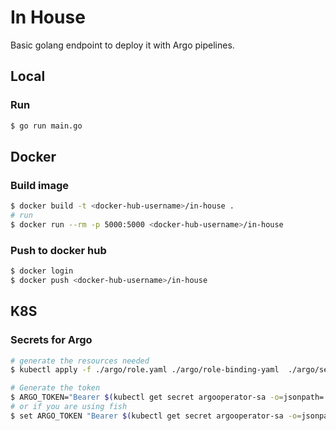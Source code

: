 # In House

Basic golang endpoint to deploy it with Argo pipelines.

## Local

### Run

```bash
$ go run main.go
```

## Docker

### Build image

```bash
$ docker build -t <docker-hub-username>/in-house .
# run
$ docker run --rm -p 5000:5000 <docker-hub-username>/in-house
```

### Push to docker hub

```bash
$ docker login
$ docker push <docker-hub-username>/in-house
```

## K8S

### Secrets for Argo

```bash
# generate the resources needed
$ kubectl apply -f ./argo/role.yaml ./argo/role-binding-yaml  ./argo/service-account.yaml ./argo/service-account-token.yaml

# Generate the token
$ ARGO_TOKEN="Bearer $(kubectl get secret argooperator-sa -o=jsonpath='{.data.token}' | base64 --decode)"
# or if you are using fish
$ set ARGO_TOKEN "Bearer $(kubectl get secret argooperator-sa -o=jsonpath='{.data.token}' | base64 --decode)"
```
